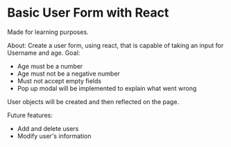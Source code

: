 # Basic User Form with React

Made for learning purposes.

About:
Create a user form, using react, that is capable of taking an input for Username and age. Goal:
  - Age must be a number
  - Age must not be a negative number
  - Must not accept empty fields
  - Pop up modal will be implemented to explain what went wrong

User objects will be created and then reflected on the page.

Future features:
  - Add and delete users
  - Modify user's information
